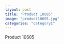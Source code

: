 ```yaml
---
layout: post
title: "Product 10605"
image: "product10605.jpg"
categories: "category1"
---
```

Product 10605
